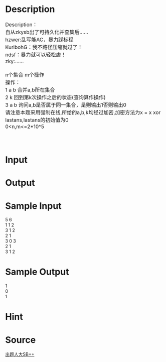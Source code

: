 
# Description

<div class="content"><p><span style="font-size: medium">Description：<br/>
自从zkysb出了可持久化并查集后……<br/>
hzwer:乱写能AC，暴力踩标程<br/>
KuribohG：我不路径压缩就过了！<br/>
ndsf：暴力就可以轻松虐！<br/>
zky:……<br/>
<br/>
n个集合 m个操作<br/>
操作：<br/>
1 a b 合并a,b所在集合<br/>
2 k 回到第k次操作之后的状态(查询算作操作)<br/>
3 a b 询问a,b是否属于同一集合，是则输出1否则输出0<br/>
请注意本题采用强制在线,所给的a,b,k均经过加密,加密方法为x = x xor lastans,lastans的初始值为0<br/>
0&lt;n,m&lt;=2*10^5<br/>
<br/>
<br/>
</span></p></div>

# Input

<div class="content"></div>

# Output

<div class="content"></div>

# Sample Input

<div class="content"><span class="sampledata">5 6<br/>
1 1 2<br/>
3 1 2<br/>
2 1<br/>
3 0 3<br/>
2 1<br/>
3 1 2<br/>
</span></div>

# Sample Output

<div class="content"><span class="sampledata">1<br/>
0<br/>
1<br/>
</span></div>

# Hint

<div class="content"><p></p></div>

# Source

<div class="content"><p><a href="problemset.php?search=出题人大SB++">出题人大SB++</a></p></div>

